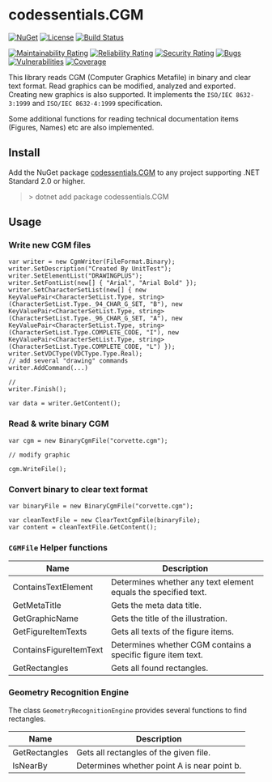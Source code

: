 # codessentials.CGM

[![NuGet](https://img.shields.io/nuget/v/codessentials.CGM.svg)](https://nuget.org/packages/codessentials.CGM/)
[![License](https://img.shields.io/badge/license-MIT-blue.svg)](LICENSE)
[![Build Status](https://github.com/twenzel/CGM/workflows/Build/badge.svg?branch=master)](https://github.com/twenzel/CGM/actions)

[![Maintainability Rating](https://sonarcloud.io/api/project_badges/measure?project=twenzel_CGM&metric=sqale_rating)](https://sonarcloud.io/dashboard?id=twenzel_CGM)
[![Reliability Rating](https://sonarcloud.io/api/project_badges/measure?project=twenzel_CGM&metric=reliability_rating)](https://sonarcloud.io/dashboard?id=twenzel_CGM)
[![Security Rating](https://sonarcloud.io/api/project_badges/measure?project=twenzel_CGM&metric=security_rating)](https://sonarcloud.io/dashboard?id=twenzel_CGM)
[![Bugs](https://sonarcloud.io/api/project_badges/measure?project=twenzel_CGM&metric=bugs)](https://sonarcloud.io/dashboard?id=twenzel_CGM)
[![Vulnerabilities](https://sonarcloud.io/api/project_badges/measure?project=twenzel_CGM&metric=vulnerabilities)](https://sonarcloud.io/dashboard?id=twenzel_CGM)
[![Coverage](https://sonarcloud.io/api/project_badges/measure?project=twenzel_CGM&metric=coverage)](https://sonarcloud.io/dashboard?id=twenzel_CGM)

This library reads CGM (Computer Graphics Metafile) in binary and clear text format. Read graphics can be modified, analyzed and exported. Creating new graphics is also supported.
It implements the `ISO/IEC 8632-3:1999` and `ISO/IEC 8632-4:1999` specification.

Some additional functions for reading technical documentation items (Figures, Names) etc are also implemented.

## Install
Add the NuGet package [codessentials.CGM](https://nuget.org/packages/codessentials.CGM/) to any project supporting .NET Standard 2.0 or higher.

> &gt; dotnet add package codessentials.CGM

## Usage

### Write new CGM files
```CSharp
var writer = new CgmWriter(FileFormat.Binary);
writer.SetDescription("Created By UnitTest");
writer.SetElementList("DRAWINGPLUS");
writer.SetFontList(new[] { "Arial", "Arial Bold" });
writer.SetCharacterSetList(new[] { new KeyValuePair<CharacterSetList.Type, string>(CharacterSetList.Type._94_CHAR_G_SET, "B"), new KeyValuePair<CharacterSetList.Type, string>(CharacterSetList.Type._96_CHAR_G_SET, "A"), new KeyValuePair<CharacterSetList.Type, string>(CharacterSetList.Type.COMPLETE_CODE, "I"), new KeyValuePair<CharacterSetList.Type, string>(CharacterSetList.Type.COMPLETE_CODE, "L") });
writer.SetVDCType(VDCType.Type.Real);
// add several "drawing" commands
writer.AddCommand(...)

//
writer.Finish();

var data = writer.GetContent();
```

### Read & write binary CGM
```CSharp
var cgm = new BinaryCgmFile("corvette.cgm");

// modify graphic

cgm.WriteFile();
```

### Convert binary to clear text format
```CSharp
var binaryFile = new BinaryCgmFile("corvette.cgm");

var cleanTextFile = new ClearTextCgmFile(binaryFile);
var content = cleanTextFile.GetContent();
```

### `CGMFile` Helper functions
Name|Description
-|-
ContainsTextElement|Determines whether any text element equals the specified text.
GetMetaTitle|Gets the meta data title.
GetGraphicName|Gets the title of the illustration.
GetFigureItemTexts|Gets all texts of the figure items.
ContainsFigureItemText|Determines whether CGM contains a specific figure item text.
GetRectangles|Gets all found rectangles.

### Geometry Recognition Engine
The class `GeometryRecognitionEngine` provides several functions to find rectangles.

Name|Description
-|-
GetRectangles | Gets all rectangles of the given file.
IsNearBy | Determines whether point A is near point b.
